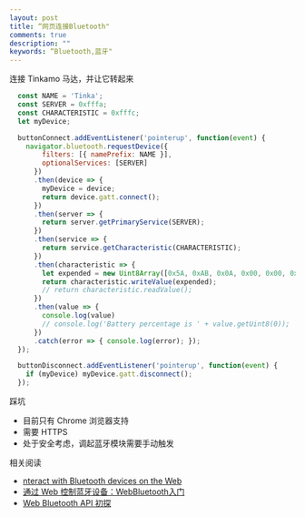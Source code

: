 ```yaml
---
layout: post
title: “网页连接Bluetooth"
comments: true
description: ""
keywords: “Bluetooth,蓝牙"
---
```




连接 Tinkamo 马达，并让它转起来

```javascript
  const NAME = 'Tinka';
  const SERVER = 0xfffa;
  const CHARACTERISTIC = 0xfffc;
  let myDevice;

  buttonConnect.addEventListener('pointerup', function(event) {
    navigator.bluetooth.requestDevice({
        filters: [{ namePrefix: NAME }],
        optionalServices: [SERVER]
      })
      .then(device => {
        myDevice = device;
        return device.gatt.connect();
      })
      .then(server => {
        return server.getPrimaryService(SERVER);
      })
      .then(service => {
        return service.getCharacteristic(CHARACTERISTIC);
      })
      .then(characteristic => {
        let expended = new Uint8Array([0x5A, 0xAB, 0x0A, 0x00, 0x00, 0x00, 0x05, 0x00, 0x00, 0x00, 0x60])
        return characteristic.writeValue(expended);
        // return characteristic.readValue();
      })
      .then(value => {
        console.log(value)
        // console.log('Battery percentage is ' + value.getUint8(0));
      })
      .catch(error => { console.log(error); });
  });

  buttonDisconnect.addEventListener('pointerup', function(event) {
    if (myDevice) myDevice.gatt.disconnect();
  });
```



踩坑

- 目前只有 Chrome 浏览器支持
- 需要 HTTPS
- 处于安全考虑，调起蓝牙模块需要手动触发



相关阅读

- [nteract with Bluetooth devices on the Web](https://developers.google.com/web/updates/2015/07/interact-with-ble-devices-on-the-web)
- [通过 Web 控制蓝牙设备：WebBluetooth入门](https://blog.csdn.net/eyeofangel/article/details/87890418)
- [Web Bluetooth API 初探](https://zhuanlan.zhihu.com/p/20657057)